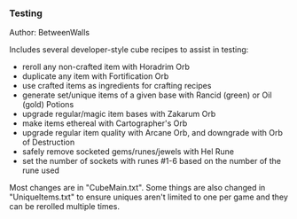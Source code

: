 ### Testing
Author: BetweenWalls

Includes several developer-style cube recipes to assist in testing:
  * reroll any non-crafted item with Horadrim Orb
  * duplicate any item with Fortification Orb
  * use crafted items as ingredients for crafting recipes
  * generate set/unique items of a given base with Rancid (green) or Oil (gold) Potions
  * upgrade regular/magic item bases with Zakarum Orb
  * make items ethereal with Cartographer's Orb
  * upgrade regular item quality with Arcane Orb, and downgrade with Orb of Destruction
  * safely remove socketed gems/runes/jewels with Hel Rune
  * set the number of sockets with runes #1-6 based on the number of the rune used
  
Most changes are in "CubeMain.txt". Some things are also changed in "UniqueItems.txt" to ensure uniques aren't limited to one per game and they can be rerolled multiple times.